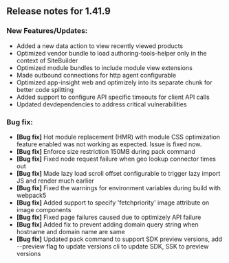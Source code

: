 ## Release notes for 1.41.9

### New Features/Updates:

-  Added a new data action to view recently viewed products
-  Optimized vendor bundle to load authoring-tools-helper only in the context of SiteBuilder
-  Optimized module bundles to include module view extensions
-  Made outbound connections for http agent configurable
-  Optimized app-insight web and optimizely into its separate chunk for better code splitting
-  Added support to configure API specific timeouts for client API calls
-  Updated devdependencies to address critical vulnerabilities

### Bug fix:

* **[Bug fix]** Hot module replacement (HMR) with module CSS optimization feature enabled was not working as expected. Issue is fixed now.
* **[Bug fix]** Enforce size restriction 150MB during pack command
* **[Bug fix]** Fixed node request failure when geo lookup connector times out
* **[Bug fix]** Made lazy load scroll offset configurable to trigger lazy import JS and render much earlier
* **[Bug fix]** Fixed the warnings for environment variables during build with webpack5
* **[Bug fix]** Added support to specify 'fetchpriority' image attribute on image components
* **[Bug fix]** Fixed page failures caused due to optimizely API failure
* **[Bug fix]** Added fix to prevent adding domain query string when hostname and domain name are same
* **[Bug fix]** Updated pack command to support SDK preview versions, add --preview flag to update versions cli to update SDK, SSK to preview versions
